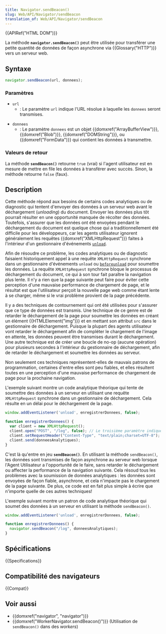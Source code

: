 ```yaml
---
title: Navigator.sendBeacon()
slug: Web/API/Navigator/sendBeacon
translation_of: Web/API/Navigator/sendBeacon
---
```


{{APIRef("HTML DOM")}}

La méthode **`navigator.sendBeacon()`** peut être utilisée pour transférer une petite quantité de données de façon asynchrone via {{Glossary("HTTP")}} vers un serveur web.

## Syntaxe

```js
navigator.sendBeacon(url, donnees);
```

### Paramètres

- `url`
  - : Le paramètre `url` indique l'URL résolue à laquelle les `donnees` seront transmises.

<!---->

- `donnees`
  - : Le paramètre `donnees` est un objet {{domxref("ArrayBufferView")}}, {{domxref("Blob")}}, {{domxref("DOMString")}}, ou {{domxref("FormData")}} qui contient les données à transmettre.

### Valeurs de retour

La méthode **`sendBeacon()`** retourne `true` (vrai) si l'agent utilisateur est en mesure de mettre en file les données à transférer avec succès. Sinon, la méthode retourne `false` (faux).

## Description

Cette méthode répond aux besoins de certains codes analytiques ou de diagnostic qui tentent d'envoyer des données à un serveur web avant le déchargement (_unloading_) du document. Envoyer les données plus tôt pourrait résulter en une opportunité manquée de récolter des données. Toutefois, s'assurer que les données ont été envoyées pendant le déchargement du document est quelque chose qui a traditionnellement été difficile pour les développeurs, car les agents utilisateur ignorent généralement les requêtes {{domxref("XMLHttpRequest")}} faites à l'intérieur d'un gestionnaire d'événements [`unload`](/fr/docs/Web/API/Window/unload_event).

Afin de résoudre ce problème, les codes analytiques ou de diagnostic faisaient historiquement appel à une requête `XMLHttpRequest` synchrone dans un gestionnaire d'événements `unload` ou [`beforeunload`](/fr/docs/Web/API/Window/beforeunload_event) pour soumettre les données. La requête `XMLHttpRequest` synchrone bloque le processus de déchargement du document, ce qui à son tour fait paraître la navigation plus lente. Il n'y a rien que la page suivante peut faire pour éviter cette perception d'une mauvaise performance de chargement de page, et le résultat est que l'utilisateur perçoit la nouvelle page web comme étant lente à se charger, même si le vrai problème provient de la page précédente.

Il y a des techniques de contournement qui ont été utilisées pour s'assurer que ce type de données est transmis. Une technique de ce genre est de retarder le déchargement de la page pour soumettre les données en créant un élément {{HTMLElement("img")}} et en mettant son attribut `src` dans le gestionnaire de déchargement. Puisque la plupart des agents utilisateur vont retarder le déchargement afin de compléter le chargement de l'image en attente, les données peuvent être transmises durant le déchargement. Une autre technique est de créer une boucle de no-op (aucune opération) pour plusieurs secondes à l'intérieur du gestionnaire de déchargement, afin de retarder le déchargement et soumettre les données au serveur.

Non seulement ces techniques représentent-elles de mauvais patrons de programmation, certaines d'entre elles sont peu fiables, et elles résultent toutes en une perception d'une mauvaise performance de chargement de page pour la prochaine navigation.

L'exemple suivant montre un code analytique théorique qui tente de soumettre des données à un serveur en utilisant une requête `XMLHttpRequest` synchrone dans un gestionnaire de déchargement. Cela résulte en un délai pour le déchargement de la page.

```js
window.addEventListener('unload', enregistrerDonnees, false);

function enregistrerDonnees() {
  var client = new XMLHttpRequest();
  client.open("POST", "/log", false); // Le troisième paramètre indique une synchronisation xhr
  client.setRequestHeader("Content-Type", "text/plain;charset=UTF-8");
  client.send(donneesAnalytiques);
}
```

C'est là qu'entre en jeu **`sendBeacon()`**. En utilisant la méthode `sendBeacon()`, les données sont transmises de façon asynchrone au serveur web lorsque l'Agent Utilisateur a l'opportunité de le faire, sans retarder le déchargement ou affecter la performance de la navigation suivante. Cela résoud tous les problèmes avec la soumission de données analytiques : les données sont envoyées de façon fiable, asynchrone, et cela n'impacte pas le chargement de la page suivante. De plus, ce code est en fait plus simple à écrire que n'importe quelle de ces autres techniques!

L'exemple suivant montre un patron de code analytique théorique qui soumet des données à un serveur en utilisant la méthode `sendBeacon()`.

```js
window.addEventListener('unload', enregistrerDonnees, false);

function enregistrerDonnees() {
  navigator.sendBeacon("/log", donneesAnalytiques);
}
```

## Spécifications

{{Specifications}}

## Compatibilité des navigateurs

{{Compat}}

## Voir aussi

- {{domxref("navigator", "navigator")}}
- {{domxref("WorkerNavigator.sendBeacon()")}} (Utilisation de `sendBeacon()` dans des *workers*)
